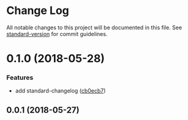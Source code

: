 # Change Log

All notable changes to this project will be documented in this file. See [standard-version](https://github.com/conventional-changelog/standard-version) for commit guidelines.

<a name="0.1.0"></a>
# 0.1.0 (2018-05-28)


### Features

* add standard-changelog ([cb0ecb7](https://github.com/isidrok/config-poc/commit/cb0ecb7))



<a name="0.0.1"></a>
## 0.0.1 (2018-05-27)
